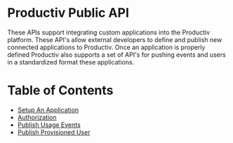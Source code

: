 # Productiv Public API

These APIs support integrating custom applications into the Productiv platform. These API's allow external developers to define and publish new connected applications to Productiv. Once an application is properly defined Productiv also supports a set of API's for pushing events and users in a standardized format these applications.

Table of Contents
=================

  * [Setup An Application](https://github.com/BeProductiv/public-sdk/wiki/Setup-an-Application)
  * [Authorization](https://github.com/BeProductiv/public-sdk/wiki/Authorization)
  * [Publish Usage Events](https://github.com/BeProductiv/public-sdk/wiki/Publish-Usage-Events)
  * [Publish Provisioned User](https://github.com/BeProductiv/public-sdk/wiki/Publish-Provisioned-Users)
